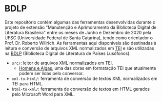 # BDLP

Este repositório contém algumas das ferramentas desenvolvidas durante o projeto de extensão "Manutenção e Aprimoramento da Biblioteca Digital de Literatura Brasileira" entre os meses de Junho e Dezembro de 2020 pela UFSC (Universidade Federal de Santa Catarina), tendo como orientador o Prof. Dr. Roberto Willrich. As ferramentas aqui disponíveis são destinadas à leitura e conversão de arquivos XML normalizados em [TEI](https://tei-c.org/) e são utilizadas na [BDLP](https://www.literaturabrasileira.ufsc.br/?locale=pt) (Biblioteca Digital de Literatura de Países Lusófonos).

  + `src/`: leitor de arquivos XML normalizados em TEI. 
    - [Homens e Algas](https://www.literaturabrasileira.ufsc.br/documentos/?action=download&id=130253), uma das obras em formatação TEI que atualmente podem ser lidas pelo conversor.
  + `xml-to-html/`: ferramenta de conversão de textos XML normalizados em TEI para HTML.
  + `html-to-xml/`: ferramenta de conversão de textos em HTML gerados pelo Microsoft Word para XML.
